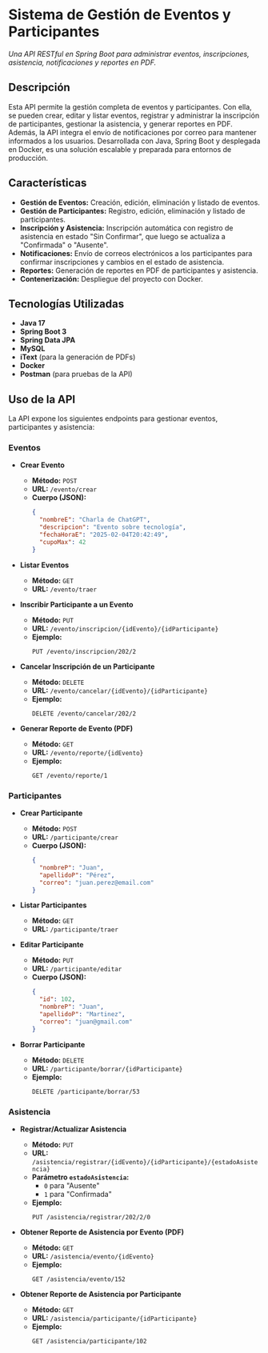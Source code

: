 # Sistema de Gestión de Eventos y Participantes
_Una API RESTful en Spring Boot para administrar eventos, inscripciones, asistencia, notificaciones y reportes en PDF._

## Descripción

Esta API permite la gestión completa de eventos y participantes. Con ella, se pueden crear, editar y listar eventos, registrar y administrar la inscripción de participantes, gestionar la asistencia, y generar reportes en PDF. Además, la API integra el envío de notificaciones por correo para mantener informados a los usuarios. Desarrollada con Java, Spring Boot y desplegada en Docker, es una solución escalable y preparada para entornos de producción.

## Características
- **Gestión de Eventos:** Creación, edición, eliminación y listado de eventos.
- **Gestión de Participantes:** Registro, edición, eliminación y listado de participantes.
- **Inscripción y Asistencia:** Inscripción automática con registro de asistencia en estado "Sin Confirmar", que luego se actualiza a "Confirmada" o "Ausente".
- **Notificaciones:** Envío de correos electrónicos a los participantes para confirmar inscripciones y cambios en el estado de asistencia.
- **Reportes:** Generación de reportes en PDF de participantes y asistencia.
- **Contenerización:** Despliegue del proyecto con Docker.

## Tecnologías Utilizadas
- **Java 17**  
- **Spring Boot 3**  
- **Spring Data JPA**  
- **MySQL**  
- **iText** (para la generación de PDFs)  
- **Docker**  
- **Postman** (para pruebas de la API)

## Uso de la API

La API expone los siguientes endpoints para gestionar eventos, participantes y asistencia:

### Eventos

- **Crear Evento**  
  - **Método:** `POST`  
  - **URL:** `/evento/crear`  
  - **Cuerpo (JSON):**
    ```json
    {
      "nombreE": "Charla de ChatGPT",
      "descripcion": "Evento sobre tecnología",
      "fechaHoraE": "2025-02-04T20:42:49",
      "cupoMax": 42
    }
    ```

- **Listar Eventos**  
  - **Método:** `GET`  
  - **URL:** `/evento/traer`

- **Inscribir Participante a un Evento**  
  - **Método:** `PUT`  
  - **URL:** `/evento/inscripcion/{idEvento}/{idParticipante}`  
  - **Ejemplo:**  
    ```
    PUT /evento/inscripcion/202/2
    ```

- **Cancelar Inscripción de un Participante**  
  - **Método:** `DELETE`  
  - **URL:** `/evento/cancelar/{idEvento}/{idParticipante}`  
  - **Ejemplo:**  
    ```
    DELETE /evento/cancelar/202/2
    ```

- **Generar Reporte de Evento (PDF)**  
  - **Método:** `GET`  
  - **URL:** `/evento/reporte/{idEvento}`  
  - **Ejemplo:**  
    ```
    GET /evento/reporte/1
    ```

### Participantes

- **Crear Participante**  
  - **Método:** `POST`  
  - **URL:** `/participante/crear`  
  - **Cuerpo (JSON):**
    ```json
    {
      "nombreP": "Juan",
      "apellidoP": "Pérez",
      "correo": "juan.perez@email.com"
    }
    ```

- **Listar Participantes**  
  - **Método:** `GET`  
  - **URL:** `/participante/traer`

- **Editar Participante**  
  - **Método:** `PUT`  
  - **URL:** `/participante/editar`  
  - **Cuerpo (JSON):**
    ```json
    {
      "id": 102,
      "nombreP": "Juan",
      "apellidoP": "Martinez",
      "correo": "juan@gmail.com"
    }
    ```

- **Borrar Participante**  
  - **Método:** `DELETE`  
  - **URL:** `/participante/borrar/{idParticipante}`  
  - **Ejemplo:**  
    ```
    DELETE /participante/borrar/53
    ```

### Asistencia

- **Registrar/Actualizar Asistencia**  
  - **Método:** `PUT`  
  - **URL:** `/asistencia/registrar/{idEvento}/{idParticipante}/{estadoAsistencia}`  
  - **Parámetro `estadoAsistencia`:**  
    - `0` para "Ausente"  
    - `1` para "Confirmada"  
  - **Ejemplo:**  
    ```
    PUT /asistencia/registrar/202/2/0
    ```

- **Obtener Reporte de Asistencia por Evento (PDF)**  
  - **Método:** `GET`  
  - **URL:** `/asistencia/evento/{idEvento}`  
  - **Ejemplo:**  
    ```
    GET /asistencia/evento/152
    ```

- **Obtener Reporte de Asistencia por Participante**  
  - **Método:** `GET`  
  - **URL:** `/asistencia/participante/{idParticipante}`  
  - **Ejemplo:**  
    ```
    GET /asistencia/participante/102
    ```

